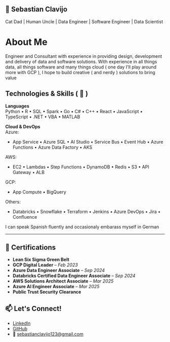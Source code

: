 ## 👋 Sebastian Clavijo

Cat Dad | Human Uncle | Data Engineer | Software Engineer | Data Scientist

# About Me

Engineer and Consultant with experience in providing design, development and delivery of data and software solutions. With experience in all things data, all things software and many things cloud ( one day I'll play around more with GCP ), I hope to build creative ( and nerdy ) solutions to bring value 

## Technologies & Skills ( 🌱 ) 

**Languages**  
Python • R • SQL • Spark • Go • C# • C++ • React • JavaScript • TypeScript • .NET • VBA • MATLAB

**Cloud & DevOps**  
Azure: 
 - App Service • Azure SQL • AI Studio • Service Bus • Event Hub • Azure Functions • Azure Data Factory • AKS

AWS: 
 - EC2 • Lambdas • Step Functions • DynamoDB • Redis • S3 • API Gateway • ALB

GCP: 
 - App Compute • BigQuery
 
Others: 
 - Databricks • Snowflake • Terraform • Jenkins • Azure DevOps • Jira • Confluence  

I can speak Spanish fluently and occasionaly embarass myself in German

**** 

## 📜 Certifications

- **Lean Six Sigma Green Belt**  
- **GCP Digital Leader** – *Feb 2023*  
- **Azure Data Engineer Associate** – *Sep 2024*  
- **Databricks Certified Data Engineer Associate** – *Sep 2024*  
- **AWS Solutions Architect Associate** – *Mar 2025*  
- **Azure AI Engineer Associate** – *Mar 2025*  
- **Public Trust Security Clearance**  

## 📫 Let's Connect!

- [LinkedIn](https://www.linkedin.com/in/sclavijo/)
- [GitHub](https://github.com/sebcl)
- 📧 sebastianclavijo123@gmail.com
  
